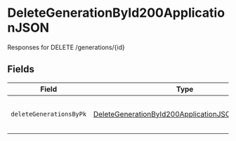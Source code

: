 # DeleteGenerationById200ApplicationJSON

Responses for DELETE /generations/{id}


## Fields

| Field                                                                                                                             | Type                                                                                                                              | Required                                                                                                                          | Description                                                                                                                       |
| --------------------------------------------------------------------------------------------------------------------------------- | --------------------------------------------------------------------------------------------------------------------------------- | --------------------------------------------------------------------------------------------------------------------------------- | --------------------------------------------------------------------------------------------------------------------------------- |
| `deleteGenerationsByPk`                                                                                                           | [DeleteGenerationById200ApplicationJSONGenerations](../../models/operations/deletegenerationbyid200applicationjsongenerations.md) | :heavy_minus_sign:                                                                                                                | columns and relationships of "generations"                                                                                        |